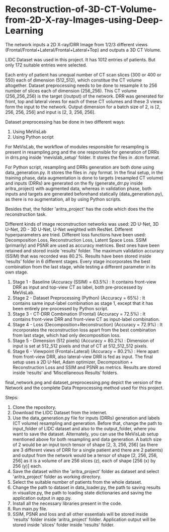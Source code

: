 # Reconstruction-of-3D-CT-Volume-from-2D-X-ray-Images-using-Deep-Learning
The network inputs a 2D X-ray/DRR Image from 1/2/3 different views (Frontal/Frontal+Lateral/Frontal+Lateral+Top) and outputs a 3D CT Volume.

LIDC Dataset was used in this project. It has 1012 entries of patients. But only 172 suitable entries were selected.

Each entry of patient has unequal number of CT scan slices (300 or 400 or 550) each of dimension (512_512), which constitue the CT volume altogether. Dataset preprocessing needs to be 
done to resample it to 256 number of slices each of dimension (256_256). This CT volume (256_256_256) is the target (/output) of the network. DRR was generated for front, top
and lateral views for each of these CT volumes and these 3 views form the input to the network. Output dimension for a batch size of 2, is [2, 256, 256, 256] and input is [2, 3, 256, 256].

Dataset preprocessing has be done in two different ways:
1. Using MeVisLab
2. Using Python script

For MeVisLab, the workflow of modules responsible for resampling is present in resampling.png and the one responsible for generation of DRRs in drrs.png inside 'mevislab_setup' folder. It stores the files in .dcm format.

For Python script, resampling and DRRs generation are both done using data_generation.py. It stores the files in .npy format.
In the final setup, in the training phase, data augmentation is done to targets (resampled CT volume) and inputs (DRRs) are generated on the fly (generate_drr.py inside aritra_project) with augmented data, whereas in validation phase,
both inputs and targets are generated beforehand statically (data_generation.py), as there is no augmentation, all by using Python scripts.

Besides that, the folder 'aritra_project' has the code which does the the reconstruction task.

Different kinds of image reconstruction networks was used: 2D U-Net, 3D U-Net, 2D - 3D U-Net, U-Net weighted with ResNet. Different hyperparameters are tried. Different loss functions have been used:
Decomposition Loss, Reconstruction Loss, Latent Space Loss. SSIM (primarily) and PSNR are used as accuracy metrices. Best ones have been retained and stored inside 'results' folder.
The maximum validation accuracy (SSIM) that was recorded was 80.2%. 
Results have been stored inside ‘results’ folder in 6 different stages. Every stage incorporates the best combination from the last stage, while testing a different parameter in its own stage.
 1. Stage 1 - Baseline (Accuracy (SSIM) = 63.5%) : It contains front-view DRR as input and top-view CT as label, both pre-processed by MeVisLab. 
2. Stage 2 - Dataset Preprocessing (Python) (Accuracy = 65%) : It contains same input-label combination as stage 1, except that it has been entirely pre-processed by Python script.
3. Stage 3 - CT-DRR Combination (Frontal) (Accuracy = 72.5%) : It contains front-view DRR and front-view CT as input-label combination.
4. Stage 4 - Loss (Decomposition+Reconstruction) (Accuracy = 72.9%) : It incorporates the reconstruction loss apart from the best combination from last stage, which had only decomposition loss.
5. Stage 5 - Dimension (512 pixels) (Accuracy = 80.2%) : Dimension of input is set at 512_512 pixels and that of CT at 512_512_512 pixels.
6. Stage 6 - Viewpoint (Frontal+Lateral) (Accuracy = 80.2%) : Here apart from front-view DRR, also lateral-view DRR is fed as input.
The final setup uses a 2D U-Net, Adam optimizer, Decomposition + Reconstruction Loss and SSIM and PSNR as metrics. Results are stored inside ‘results’ and ‘Miscellaneous Results’ folders.


final_network.png and dataset_preprocessing.png depict the version of the Network and the complete Data Preprocessing method used for this project.


Steps:

1. Clone the repository. 
2. Download the LIDC Dataset from the internet.
3. Use the data_generation.py file for inputs (DRRs) generation and labels (CT volume) resampling and generation. Before that, change the path to input_folder of LIDC dataset and also to the output_folder, where you want to save the dataset. Alternately, you can use the MeVisLab setup mentioned above for both resampling and data generation. A batch size of 2 would be an input torch tensor of shape [2, 3, 256, 256] (as there are 3 different views of DRR for a single patient and there are 2 patients) and output from the network would be a tensor of shape [2, 256, 256, 256] as it is a volume of are 256 slices (z), each of shape [256 (x) by 256 (y)] each.
4. Save the dataset within the 'aritra_project' folder as dataset and select 'aritra_project' folder as working directory.
5. Select the suitable number of patients from the whole dataset.
6. Change the path to dataset in data_loader.py, the path to saving results in visualize.py, the path to loading state dictionaries and saving the application output in app.py.
7. Install all the necessary libraries present in the code.
8. Run main.py file.
9. SSIM, PSNR and loss and all other essentials will be stored inside 'results' folder inside 'aritra_project' folder. Application output will be stored inside 'slices' folder inside 'results' folder.






